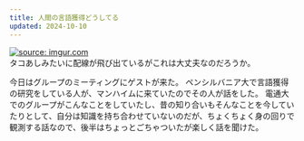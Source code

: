 ```yaml
---
title: 人間の言語獲得どうしてる
updated: 2024-10-10
---
```


<a href="https://imgur.com/4qLq7Am"><img src="https://i.imgur.com/4qLq7Am.jpg" title="source: imgur.com" /></a>  
タコあしみたいに配線が飛び出ているがこれは大丈夫なのだろうか。

今日はグループのミーティングにゲストが来た。
ペンシルバニア大で言語獲得の研究をしている人が、マンハイムに来ていたのでその人が話をした。
電通大でのグループがこんなことをしていたし、昔の知り合いもそんなことを今していたりとして、自分は知識を持ち合わせていないのだが、ちょくちょく身の回りで観測する話なので、後半はちょっとごちゃついたが楽しく話を聞けた。
